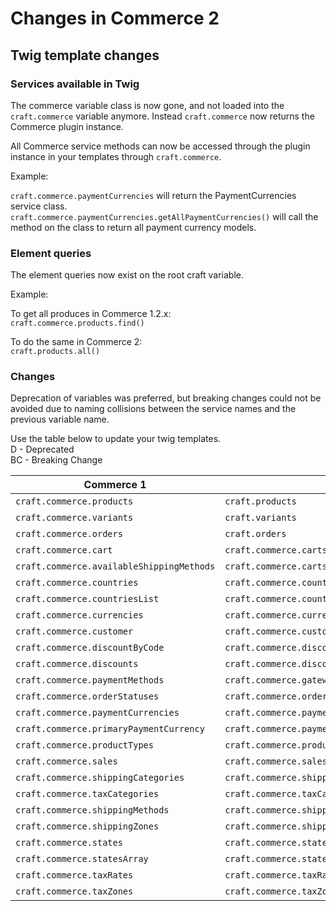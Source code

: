 # Changes in Commerce 2

## Twig template changes

### Services available in Twig

The commerce variable class is now gone, and not loaded into the `craft.commerce` variable anymore. Instead `craft.commerce` now returns the Commerce plugin instance.

All Commerce service methods can now be accessed through the plugin instance  in your templates through `craft.commerce`.

Example:

`craft.commerce.paymentCurrencies` will return the PaymentCurrencies service class.  
`craft.commerce.paymentCurrencies.getAllPaymentCurrencies()` will call the method on the class to return all payment currency models.
 
 ### Element queries 

The element queries now exist on the root craft variable.

Example:

To get all produces in Commerce 1.2.x:  
`craft.commerce.products.find()`  

To do the same in Commerce 2:  
`craft.products.all()`


### Changes

Deprecation of variables was preferred, but breaking changes could not be avoided due to naming collisions between the service names and the previous variable name.

Use the table below to update your twig templates.  
D - Deprecated  
BC - Breaking Change  

| Commerce 1                                | Commerce 2                                                | Change |
|-------------------------------------------|-----------------------------------------------------------|--------|
| `craft.commerce.products`                 | `craft.products`                                          | BC     |
| `craft.commerce.variants`                 | `craft.variants`                                          | BC     |
| `craft.commerce.orders`                   | `craft.orders`                                            | BC     |
| `craft.commerce.cart`                     | `craft.commerce.carts.cart`                               | D      |
| `craft.commerce.availableShippingMethods` | `craft.commerce.carts.cart.availableShippingMethods`      | D      |
| `craft.commerce.countries`                | `craft.commerce.countries.allCountries`                   | BC     |
| `craft.commerce.countriesList`            | `craft.commerce.countries.allCountriesAsList`             | D      |
| `craft.commerce.currencies`               | `craft.commerce.currencies.allCurrencies`                 | BC     |
| `craft.commerce.customer`                 | `craft.commerce.customers.customer`                       | D      |
| `craft.commerce.discountByCode`           | `craft.commerce.discounts.discountByCode`                 | D      |
| `craft.commerce.discounts`                | `craft.commerce.discounts.allDiscounts`                   | BC     |
| `craft.commerce.paymentMethods`           | `craft.commerce.gateways.allCustomerEnabledGateways`      | BC     |
| `craft.commerce.orderStatuses`            | `craft.commerce.orderStatuses.allOrderStatuses`           | BC     |
| `craft.commerce.paymentCurrencies`        | `craft.commerce.paymentCurrencies.allPaymentCurrencies`   | BC     |
| `craft.commerce.primaryPaymentCurrency`   | `craft.commerce.paymentCurrencies.primaryPaymentCurrency` | D      |
| `craft.commerce.productTypes`             | `craft.commerce.productTypes.allProductTypes`             | BC     |
| `craft.commerce.sales`                    | `craft.commerce.sales.allSales`                           | BC     |
| `craft.commerce.shippingCategories`       | `craft.commerce.shippingCategories.allShippingCategories` | BC     |
| `craft.commerce.taxCategories`            | `craft.commerce.taxCategories.allTaxCategories`           | BC     |
| `craft.commerce.shippingMethods`          | `craft.commerce.shippingMethods.allShippingMethods`       | BC     |
| `craft.commerce.shippingZones`            | `craft.commerce.shippingZones.allShippingZones`           | BC     |
| `craft.commerce.states`                   | `craft.commerce.states.allStates`                         | BC     |
| `craft.commerce.statesArray`              | `craft.commerce.states.statesAsList`                      | D      |
| `craft.commerce.taxRates`                 | `craft.commerce.taxRates.allTaxRates`                     | BC     |
| `craft.commerce.taxZones`                 | `craft.commerce.taxZones.allTaxZones`                     | BC     |